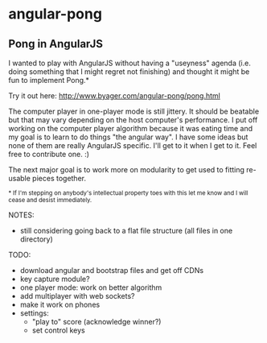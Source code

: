 # angular-pong
## Pong in AngularJS

I wanted to play with AngularJS without having a "useyness" agenda (i.e. doing something that I might regret not finishing) and thought it might be fun to implement Pong.\*

Try it out here: http://www.byager.com/angular-pong/pong.html

The computer player in one-player mode is still jittery. It should be beatable but that may vary depending on the host computer's performance. I put off working on the computer player algorithm because it was eating time and my goal is to learn to do things "the angular way". I have some ideas but none of them are really AngularJS specific. I'll get to it when I get to it. Feel free to contribute one. :)

The next major goal is to work more on modularity to get used to fitting re-usable pieces together. 

<sub>\* If I'm stepping on anybody's intellectual property toes with this let me know and I will cease and desist immediately.</sub>

NOTES:

- still considering going back to a flat file structure (all files in one directory)

TODO:

- download angular and bootstrap files and get off CDNs
- key capture module?
- one player mode: work on better algorithm
- add multiplayer with web sockets?
- make it work on phones
- settings:
  - "play to" score (acknowledge winner?)
  - set control keys
